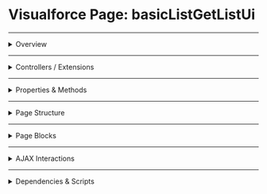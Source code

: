 # Visualforce Page: basicListGetListUi

---

<details>
<summary>Overview</summary>

## Visualforce Page Overview: basicListGetListUi

_No overview available._

### Purpose of the Page
_No purpose available._



### Metadata
- **API Version**: 54
- **Label**: Basic List

</details>

---

<details>
<summary>Controllers / Extensions</summary>

## Key Controllers / Extensions Used
- **Standard Controller**: Account
- **Custom Controller**: None
- **Extensions**: 
  None

</details>

---

<details>
<summary>Properties & Methods</summary>

## Properties
_No public properties found in associated Apex controllers/extensions._

---

## Methods
_No public methods found in associated Apex controllers/extensions._

</details>

---

<details>
<summary>Page Structure</summary>

### Forms
- Contains **1** `apex:form` component(s)

### Inputs
- No input bindings detected

### Buttons
- No actionable buttons or links detected

</details>

---

<details>
<summary>Page Blocks</summary>

## Page Blocks on the Page
_No `apex:pageBlock` components detected._
</details>

---

<details>
<summary>AJAX Interactions</summary>

- No `apex:actionSupport` components detected.

- No `apex:outputPanel` components detected.

</details>

---

<details>
<summary>Dependencies & Scripts</summary>

### Objects
- `Account`
- `accounts`
- `account`

### Fields
- `accounts`
- `account.Name`
- `account.Type`
- `account.Phone`
- `account.NumberOfEmployees`

### Custom Components
- No custom components detected.

### Scripts
- No script tags detected.

</details>